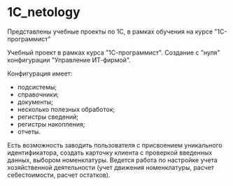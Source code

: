 # 1C_netology
Представлены учебные проекты по 1С, в рамках обучения на курсе "1С-программист"

Учебный проект в рамках курса "1С-программист". Создание с "нуля" конфигурации "Управление ИТ-фирмой".

Конфигурация имеет:
  - подсистемы;
  - справочники;
  - документы;
  - несколько полезных обработок;
  - регистры сведений;
  - регистры накопления;
  - отчеты.
  
  Есть возможность заводить пользователя с присвоением уникального идентификатора, создать карточку клиента с проверкой введенных данных, выбором номенклатуры.
  Ведется работа по настройке учета хозяйственной деятельности (учет движения номенклатуры, расчет себестоимости, расчет остатков).
